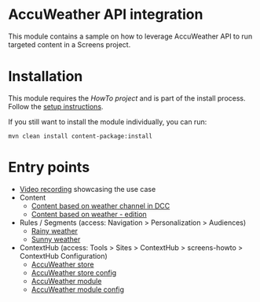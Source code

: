 # AccuWeather API integration

This module contains a sample on how to leverage AccuWeather API to run targeted content in a Screens project.

# Installation

This module requires the _HowTo project_ and is part of the install process. Follow the [setup instructions](../../README.md). 

If you still want to install the module individually, you can run:

```
mvn clean install content-package:install
```

# Entry points

+ [Video recording](https://www.dropbox.com/s/pkbaoqbijwhqoeq/Data_triggers_howto_part1.mov?dl=0) showcasing the use case
+ Content
    + [Content based on weather channel in DCC](http://localhost:4502/screens.html/content/screens/screens-howto/channels/data-trigger-accuweather)
    + [Content based on weather - edition](http://localhost:4502/editor.html/content/screens/screens-howto/channels/data-trigger-accuweather/channel.edit.html)
+ Rules / Segments (access: Navigation > Personalization > Audiences)
    + [Rainy weather](http://localhost:4502/editor.html/etc/segmentation/screens-howto/screens-howto-rainy.html)
    + [Sunny weather](http://localhost:4502/editor.html/etc/segmentation/screens-howto/screens-howto-sunny.html)
+ ContextHub (access: Tools > Sites > ContextHub > screens-howto > ContextHub Configuration)
    + [AccuWeather store](http://localhost:4502/etc/cloudsettings/screens-howto/contexthub.html)
    + [AccuWeather store config](http://localhost:4502/etc/cloudsettings/screens-howto/contexthub/accuweather.edit.html)
    + [AccuWeather module](http://localhost:4502/etc/cloudsettings/screens-howto/contexthub/ui.html)
    + [AccuWeather module config](http://localhost:4502/etc/cloudsettings/screens-howto/contexthub/ui/accuweather.edit.html)  
